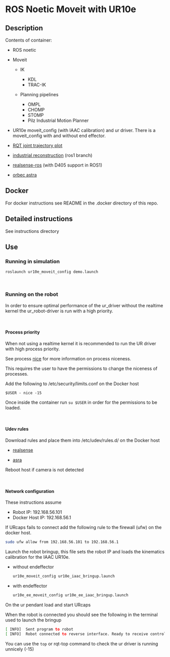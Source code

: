 # ROS Noetic Moveit with UR10e

## Description

Contents of container:

- ROS noetic
- Moveit

  - IK
    - KDL
    - TRAC-IK

  - Planning pipelines
    - OMPL
    - CHOMP
    - STOMP
    - Pilz Industrial Motion Planner

- UR10e moveit_config (with IAAC calibration) and ur driver. There is a moveit_config with and without end effector.
- [RQT joint trajectory plot](https://github.com/tork-a/rqt_joint_trajectory_plot)
- [industrial reconstruction](https://github.com/gavanderhoorn/industrial_reconstruction) (ros1 branch)
- [realsense-ros](https://github.com/rjwb1/realsense-ros) (with D405 support in ROS1)
- [orbec astra](https://github.com/orbbec/ros_astra_camera)

## Docker

For docker instructions see README in the .docker directory of this repo.

## Detailed instructions

See instructions directory

## Use

### Running in simulation

```shell
roslaunch ur10e_moveit_config demo.launch
```

&nbsp;

### Running on the robot

In order to ensure optimal performance of the ur_driver without the realtime kernel the ur_robot-driver is run with a high priority.

&nbsp;

#### Process priority

When not using a realtime kernel it is recommended to run the UR driver with high process priority.

See process [nice](https://en.wikipedia.org/wiki/Nice_(Unix)) for more information on process niceness.

This requires the user to have the permissions to change the niceness of processes.

Add the following to /etc/security/limits.conf on the Docker host

`$USER - nice -15`

Once inside the container run `su $USER` in order for the permissions to be loaded.

&nbsp;

#### Udev rules

Download rules and place them into /etc/udev/rules.d/ on the Docker host

- [realsense](https://github.com/IntelRealSense/librealsense/blob/master/config/99-realsense-libusb.rules)

- [asra](https://github.com/orbbec/astra/blob/master/install/orbbec-usb.rules)

Reboot host if camera is not detected

&nbsp;

#### Network configuration

These instructions assume

- Robot IP: 192.168.56.101
- Docker Host IP: 192.168.56.1

If URcaps fails to connect add the following rule to the firewall (ufw) on the docker host.

```bash
sudo ufw allow from 192.168.56.101 to 192.168.56.1
```

Launch the robot bringup, this file sets the robot IP and loads the kinematics calibration for the IAAC UR10e.  

- without endeffector

    ```bash
    ur10e_moveit_config ur10e_iaac_bringup.launch 
    ```

- with endeffector

    ```bash
    ur10e_ee_moveit_config ur10e_ee_iaac_bringup.launch 
    ```

On the ur pendant load and start URcaps

When the robot is connected you should see the following in the terminal used to launch the bringup

```bash
[ INFO]  Sent program to robot
[ INFO]  Robot connected to reverse interface. Ready to receive control commands.
```

You can use the `top` or rqt-top command to check the ur driver is running unnicely (-15)
